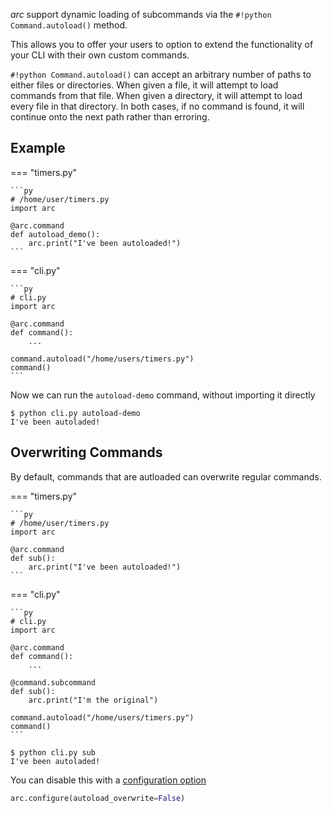 
*arc* support dynamic loading of subcommands via the `#!python Command.autoload()` method.

This allows you to offer your users to option to extend the functionality of your CLI with their
own custom commands.

`#!python Command.autoload()` can accept an arbitrary number of paths to either files or directories. When given a file, it will attempt to load commands from that file. When given a directory, it will attempt to load every file in that directory. In both cases, if no command is found, it will continue onto the next path rather than erroring.



## Example

=== "timers.py"

    ```py
    # /home/user/timers.py
    import arc

    @arc.command
    def autoload_demo():
        arc.print("I've been autoloaded!")
    ```

=== "cli.py"

    ```py
    # cli.py
    import arc

    @arc.command
    def command():
        ...

    command.autoload("/home/users/timers.py")
    command()
    ```

Now we can run the `autoload-demo` command, without importing it directly
```console
$ python cli.py autoload-demo
I've been autoladed!
```

## Overwriting Commands
By default, commands that are autloaded can overwrite regular commands.


=== "timers.py"

    ```py
    # /home/user/timers.py
    import arc

    @arc.command
    def sub():
        arc.print("I've been autoloaded!")
    ```

=== "cli.py"

    ```py
    # cli.py
    import arc

    @arc.command
    def command():
        ...

    @command.subcommand
    def sub():
        arc.print("I'm the original")

    command.autoload("/home/users/timers.py")
    command()
    ```

```console
$ python cli.py sub
I've been autoladed!
```

You can disable this with a [configuration option](../reference/config.md#configure)
```py
arc.configure(autoload_overwrite=False)
```
